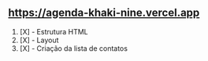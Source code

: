 ## https://agenda-khaki-nine.vercel.app
 
1. [X] - Estrutura HTML 
1. [X] - Layout
1. [X] - Criação da lista de contatos
